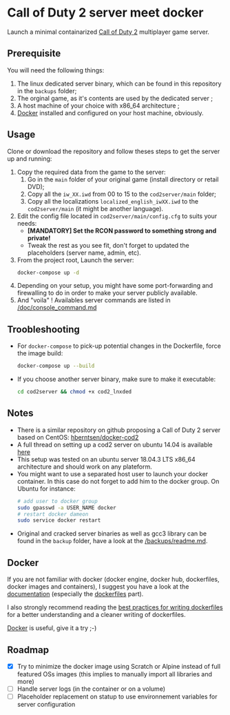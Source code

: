 # Call of Duty 2 server meet docker

Launch a minimal containarized [Call of Duty 2](https://en.wikipedia.org/wiki/Call_of_Duty_2) multiplayer game server.

## Prerequisite
You will need the following things:
1. The linux dedicated server binary, which can be found in this repository in the `backups` folder;
1. The orginal game, as it's contents are used by the dedicated server ;
1. A host machine of your choice with x86_64 architecture ;
1. [Docker](https://www.docker.com/) installed and configured on your host machine, obviously.

## Usage
Clone or download the repository and follow theses steps to get the server up and running:
1. Copy the required data from the game to the server:
    1. Go in the `main` folder of your original game (install directory or retail DVD);
    1. Copy all the `iw_XX.iwd` from 00 to 15 to the `cod2server/main` folder;
    1. Copy all the localizations `localized_english_iwXX.iwd` to the `cod2server/main` (it might be another language).
1. Edit the config file located in `cod2server/main/config.cfg` to suits your needs:
   * **[MANDATORY] Set the RCON password to something strong and private!**
   * Tweak the rest as you see fit, don't forget to updated the placeholders (server name, admin, etc).
1. From the project root, Launch the server:
    ``` bash
    docker-compose up -d
    ```
1. Depending on your setup, you might have some port-forwarding and firewalling to do in order to make your server publicly available.
1. And "voila" ! Availables server commands are listed in [/doc/console_command.md](doc/console_command.md)

## Troobleshooting
* For `docker-compose` to pick-up potential changes in the Dockerfile, force the image build: 
  ``` bash
  docker-compose up --build
  ```
* If you choose another server binary, make sure to make it executable:
  ``` bash
  cd cod2server && chmod +x cod2_lnxded
  ```

## Notes
* There is a similar repository on github proposing a Call of Duty 2 server based on CentOS: [hberntsen/docker-cod2](https://github.com/hberntsen/docker-cod2)
* A full thread on setting up a cod2 server on ubuntu 14.04 is available [here](https://killtube.org/showthread.php?2454-Work-in-progress-Setup-CoD2-on-your-ubuntu-14-04-server)
* This setup was tested on an ubuntu server 18.04.3 LTS x86_64 architecture and should work on any plateform.
* You might want to use a separated host user to launch your docker container. In this case do not forget to add him to the docker group. On Ubuntu for instance:
  ``` bash
  # add user to docker group
  sudo gpasswd -a USER_NAME docker
  # restart docker dameon
  sudo service docker restart
  ```
* Original and cracked server binaries as well as gcc3 library can be found in the `backup` folder, have a look at the [/backups/readme.md](/backups/readme.md).

## Docker
If you are not familiar with docker (docker engine, docker hub, dockerfiles, docker images and containers), I suggest you have a look at the [documentation](https://docs.docker.com/) (especially the [dockerfiles](https://docs.docker.com/reference/builder/) part).

I also strongly recommend reading the [best practices for writing dockerfiles](https://docs.docker.com/articles/dockerfile_best-practices/) for a better understanding and a cleaner writing of dockerfiles.

[Docker](https://www.docker.com/) is useful, give it a try ;-)

## Roadmap
- [x]  Try to minimize the docker image using Scratch or Alpine instead of full featured OSs images (this implies to manually import all libraries and more)
- [ ] Handle server logs (in the container or on a volume)
- [ ] Placeholder replacement on statup to use environnement variables for server configuration
